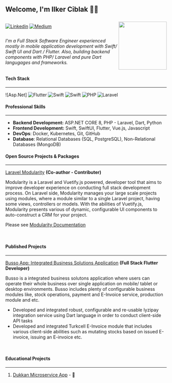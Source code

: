 ## Welcome, I'm Ilker Ciblak 👋🏼
<span style="display: flex">
<div style="display: flex;flex-direction: column">

<!-- [![Static Badge](https://img.shields.io/badge/Twitter-black?style=for-the-badge&logo=X&logoColor=%23FFFFFF&link=https%3A%2F%2Fx.com%2Filker_exe)](https://x.com/ilker_exe) -->
[![Linkedin](https://img.shields.io/badge/LINKEDIN-blue?style=for-the-badge&logo=linkedin&color=%230A66C2&link=https%3A%2F%2Fwww.linkedin.com%2Fin%2Filkerciblak%2F)](https://www.linkedin.com/in/ilkerciblak/)
[![Medium](https://img.shields.io/badge/MEDIUM-black?style=for-the-badge&logo=medium&color=FFFFFF&logoColor=000000&link=https%3A%2F%2Fwww.linkedin.com%2Fin%2Filkerciblak%2F)]()


<em>I'm a Full Stack Software Engineer experienced mostly in mobile application development with Swift/ Swift UI and Dart / Flutter. Also, building backend components with PHP/ Laravel and pure Dart langugages and frameworks. </em>
</div>
<img style="align-self: flex-end;" width="150" src="_https://media2.giphy.com/media/zhYSVCirREeIZtONCI/giphy.gif">

</span>

#### Tech Stack 
<hr>

![Asp.Net]
![Flutter](https://img.shields.io/badge/Flutter-%2302569B?style=flat-square&logo=Flutter&logoColor=%23F8f8ff)
![Swift](https://img.shields.io/badge/Swift-%23F05138?style=flat-square&logo=Swift&logoColor=%23F8f8ff&labelColor=%23F05138)
![Swift](https://img.shields.io/badge/SwiftUI-FFFFFF?style=flat-square&logo=Swift&logoColor=%23123456)
![PHP](https://img.shields.io/badge/PHP-%23777BB4?style=flat-square&logo=PHP&logoColor=%23FFFFFF)
![Laravel](https://img.shields.io/badge/Laravel-%23FF2D20?style=flat-square&logo=Laravel&logoColor=%23000000)

#### Professional Skills
<hr>
  
- **Backend Development:** ASP.NET CORE 8, PHP - Laravel, Dart, Python
- **Frontend Development:** Swift, SwiftUI, Flutter, Vue.js, Javascript
- **DevOps**: Docker, Kubernetes, Git, GitHub
- **Database**: Relational Databases (SQL, PostgreSQL), Non-Relational Databases (MongoDB)



  
#### Open Source Projects & Packages
<hr>

<a href="https://github.com/unusualify/modularity">Laravel Modularity</a> **(Co-author - Contributer)**

Modularity is a Laravel and Vuetify.js powered, developer tool that aims to improve developer experience on conducting full stack development process. On Laravel side, Modularity manages your large scale projects using modules, where a module similar to a single Laravel project, having some views, controllers or models. With the abilities of Vuetify.js, Modularity presents various of dynamic, configurable UI components to auto-construct a CRM for your project.

Please see [Modularity Documentation](https://modularity.unusualify.com)

<br/>

#### Published Projects
---
  
<a href="https://apps.apple.com/ye/app/busso/id1661615084?platform=iphone">Busso App: Integrated Business Solutions Application</a> 
  **(Full Stack Flutter Developer)**

  Busso is a integrated business solutons application where users can operate their whole business over single application on mobile/ tablet or desktop environments. Busso includes plenty of configurable business modules like, stock operations, payment and E-Invoice service, production module and etc.
   
  * Developed and integrated robust, configurable and re-usable Iyzipay integration service using Dart language in order to conduct client-side API tasks
  * Developed and integrated Turkcell E-Invoice module that includes various client-side abilities such as mutating stocks based on issued E-invoice, issuing an E-invoice etc. 
  
  <br/>

  #### Educational Projects
  ---
  1. [Dukkan Microservice App](https://github.com/ilkerciblak/HOTNEWS-APP) - 🚧 